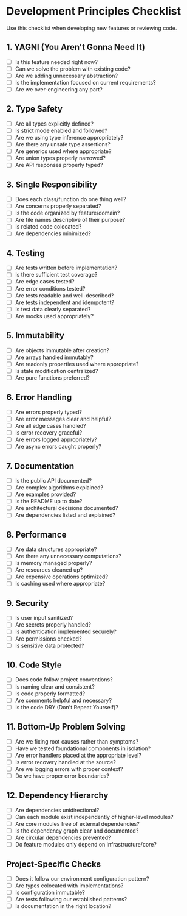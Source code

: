# Development Principles Checklist

Use this checklist when developing new features or reviewing code.

## 1. YAGNI (You Aren't Gonna Need It)
- [ ] Is this feature needed right now?
- [ ] Can we solve the problem with existing code?
- [ ] Are we adding unnecessary abstraction?
- [ ] Is the implementation focused on current requirements?
- [ ] Are we over-engineering any part?

## 2. Type Safety
- [ ] Are all types explicitly defined?
- [ ] Is strict mode enabled and followed?
- [ ] Are we using type inference appropriately?
- [ ] Are there any unsafe type assertions?
- [ ] Are generics used where appropriate?
- [ ] Are union types properly narrowed?
- [ ] Are API responses properly typed?

## 3. Single Responsibility
- [ ] Does each class/function do one thing well?
- [ ] Are concerns properly separated?
- [ ] Is the code organized by feature/domain?
- [ ] Are file names descriptive of their purpose?
- [ ] Is related code colocated?
- [ ] Are dependencies minimized?

## 4. Testing
- [ ] Are tests written before implementation?
- [ ] Is there sufficient test coverage?
- [ ] Are edge cases tested?
- [ ] Are error conditions tested?
- [ ] Are tests readable and well-described?
- [ ] Are tests independent and idempotent?
- [ ] Is test data clearly separated?
- [ ] Are mocks used appropriately?

## 5. Immutability
- [ ] Are objects immutable after creation?
- [ ] Are arrays handled immutably?
- [ ] Are readonly properties used where appropriate?
- [ ] Is state modification centralized?
- [ ] Are pure functions preferred?

## 6. Error Handling
- [ ] Are errors properly typed?
- [ ] Are error messages clear and helpful?
- [ ] Are all edge cases handled?
- [ ] Is error recovery graceful?
- [ ] Are errors logged appropriately?
- [ ] Are async errors caught properly?

## 7. Documentation
- [ ] Is the public API documented?
- [ ] Are complex algorithms explained?
- [ ] Are examples provided?
- [ ] Is the README up to date?
- [ ] Are architectural decisions documented?
- [ ] Are dependencies listed and explained?

## 8. Performance
- [ ] Are data structures appropriate?
- [ ] Are there any unnecessary computations?
- [ ] Is memory managed properly?
- [ ] Are resources cleaned up?
- [ ] Are expensive operations optimized?
- [ ] Is caching used where appropriate?

## 9. Security
- [ ] Is user input sanitized?
- [ ] Are secrets properly handled?
- [ ] Is authentication implemented securely?
- [ ] Are permissions checked?
- [ ] Is sensitive data protected?

## 10. Code Style
- [ ] Does code follow project conventions?
- [ ] Is naming clear and consistent?
- [ ] Is code properly formatted?
- [ ] Are comments helpful and necessary?
- [ ] Is the code DRY (Don't Repeat Yourself)?

## 11. Bottom-Up Problem Solving
- [ ] Are we fixing root causes rather than symptoms?
- [ ] Have we tested foundational components in isolation?
- [ ] Are error handlers placed at the appropriate level?
- [ ] Is error recovery handled at the source?
- [ ] Are we logging errors with proper context?
- [ ] Do we have proper error boundaries?

## 12. Dependency Hierarchy
- [ ] Are dependencies unidirectional?
- [ ] Can each module exist independently of higher-level modules?
- [ ] Are core modules free of external dependencies?
- [ ] Is the dependency graph clear and documented?
- [ ] Are circular dependencies prevented?
- [ ] Do feature modules only depend on infrastructure/core?

## Project-Specific Checks
- [ ] Does it follow our environment configuration pattern?
- [ ] Are types colocated with implementations?
- [ ] Is configuration immutable?
- [ ] Are tests following our established patterns?
- [ ] Is documentation in the right location?

